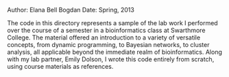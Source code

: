 Author: Elana Bell Bogdan
Date: Spring, 2013

The code in this directory represents a sample of the lab work I performed over the course of a semester in a bioinformatics class at Swarthmore College. The material offered an introduction to a variety of versatile concepts, from dynamic programming, to Bayesian networks, to cluster analysis, all applicable beyond the immediate realm of bioinformatics. Along with my lab partner, Emily Dolson, I wrote this code entirely from scratch, using course materials as references.